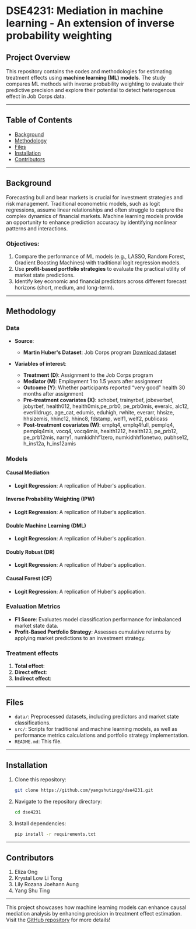 # DSE4231: Mediation in machine learning - An extension of inverse probability weighting

## Project Overview  

This repository contains the codes and methodologies for estimating treatment effects using **machine learning (ML) models**. The study compares ML methods with inverse probability weighting to evaluate their predictive precision and explore their potential to detect heterogenous effect in Job Corps data.  

---

## Table of Contents  

- [Background](#background)  
- [Methodology](#methodology)  
- [Files](#files)  
- [Installation](#installation)  
- [Contributors](#contributors)  

---

## Background  

Forecasting bull and bear markets is crucial for investment strategies and risk management. Traditional econometric models, such as logit regressions, assume linear relationships and often struggle to capture the complex dynamics of financial markets. Machine learning models provide an opportunity to enhance prediction accuracy by identifying nonlinear patterns and interactions.  

### Objectives:  

1. Compare the performance of ML models (e.g., LASSO, Random Forest, Gradient Boosting Machines) with traditional logit regression models.  
2. Use **profit-based portfolio strategies** to evaluate the practical utility of market state predictions.  
3. Identify key economic and financial predictors across different forecast horizons (short, medium, and long-term).  

---

## Methodology  

### Data  

- **Source**:  
  - **Martin Huber's Dataset**: Job Corps program [Download dataset](http://qed.econ.queensu.ca/jae/datasets/huber001/)  

- **Variables of interest**:  
  - **Treatment (D)**: Assignment to the Job Corps program
  - **Mediator (M)**: Employment 1 to 1.5 years after assignment
  - **Outcome (Y)**: Whether participants reported “very good” health 30 months after assignment
  - **Pre-treatment covariates (X)**: schobef, trainyrbef, jobeverbef, jobyrbef, health012, health0mis,pe_prb0, pe_prb0mis, everalc, alc12, everilldrugs, age_cat, edumis, eduhigh, rwhite, everarr, hhsize, hhsizemis, hhinc12, hhinc8, fdstamp, welf1, welf2, publicass
  - **Post-treatment covariates (W)**: emplq4, emplq4full, pemplq4, pemplq4mis, vocq4, vocq4mis,  health1212, health123,  pe_prb12, pe_prb12mis,  narry1, numkidhhf1zero, numkidhhf1onetwo, pubhse12, h_ins12a, h_ins12amis

### Models  

#### Causal Mediation
- **Logit Regression**: A replication of Huber's application.

#### Inverse Probability Weighting (IPW)  
- **Logit Regression**: A replication of Huber's application.  

#### Double Machine Learning (DML)  
- **Logit Regression**: A replication of Huber's application.

#### Doubly Robust (DR)  
- **Logit Regression**: A replication of Huber's application.

#### Causal Forest (CF)  
- **Logit Regression**: A replication of Huber's application.

### Evaluation Metrics  
- **F1 Score**: Evaluates model classification performance for imbalanced market state data.  
- **Profit-Based Portfolio Strategy**: Assesses cumulative returns by applying market predictions to an investment strategy.  

### Treatment effects  
1. **Total effect**:
2. **Direct effect**: 
3. **Indirect effect**:

---

## Files  

- `data/`: Preprocessed datasets, including predictors and market state classifications.  
- `src/`: Scripts for traditional and machine learning models, as well as performance metrics calculations and portfolio strategy implementation.  
- `README.md`: This file.  

---

## Installation  

1. Clone this repository:  
    ```bash  
    git clone https://github.com/yangshutingg/dse4231.git  
    ```  
2. Navigate to the repository directory:  
    ```bash  
    cd dse4231  
    ```  
3. Install dependencies:  
    ```bash  
    pip install -r requirements.txt  
    ```  

---

## Contributors  

1. Eliza Ong  
2. Krystal Low Li Tong
3. Lily Rozana Joehann Aung
4. Yang Shu Ting  

---

This project showcases how machine learning models can enhance causal mediation analysis by enhancing precision in treatment effect estimation. Visit the [GitHub repository](https://github.com/yangshutingg/dse4231) for more details!  
